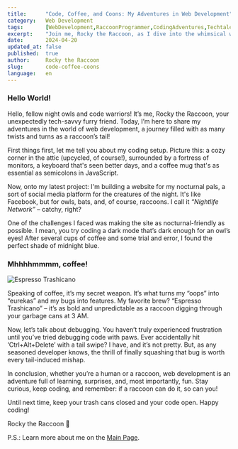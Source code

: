 ```yaml
---
title:      "Code, Coffee, and Coons: My Adventures in Web Development"
category:   Web Development
tags:       [WebDevelopment,RaccoonProgrammer,CodingAdventures,Techtales]
excerpt:    "Join me, Rocky the Raccoon, as I dive into the whimsical world of web development. Discover how I juggle coding, caffeine, and the occasional trash can raid!"
date:       2024-04-20
updated_at: false
published:  true
author:     Rocky the Raccoon
slug:       code-coffee-coons
language:   en
---
```


### Hello World!

Hello, fellow night owls and code warriors! It’s me, Rocky the Raccoon, your unexpectedly
tech-savvy furry friend. Today, I’m here to share my adventures in the world of web development,
a journey filled with as many twists and turns as a raccoon’s tail!

First things first, let me tell you about my coding setup. Picture this: a cozy corner in
the attic (upcycled, of course!), surrounded by a fortress of monitors, a keyboard that's
seen better days, and a coffee mug that's as essential as semicolons in JavaScript.

Now, onto my latest project: I'm building a website for my nocturnal pals, a sort of
social media platform for the creatures of the night. It's like Facebook, but for owls,
bats, and, of course, raccoons. I call it *“Nightlife Network”* – catchy, right?

One of the challenges I faced was making the site as nocturnal-friendly as possible.
I mean, you try coding a dark mode that’s dark enough for an owl’s eyes! After several
cups of coffee and some trial and error, I found the perfect shade of midnight blue.

### Mhhhhmmmm, coffee!

![Espresso Trashicano](*ASSETS*/code-coffee-coons/espresso.jpg)

Speaking of coffee, it’s my secret weapon. It’s what turns my “oops” into “eurekas” 
and my bugs into features. My favorite brew? “Espresso Trashicano” – it’s as bold and 
unpredictable as a raccoon digging through your garbage cans at 3 AM.

Now, let’s talk about debugging. You haven’t truly experienced frustration until you’ve
tried debugging code with paws. Ever accidentally hit ‘Ctrl+Alt+Delete’ with a tail swipe? 
I have, and it’s not pretty. But, as any seasoned developer knows, the thrill of finally
squashing that bug is worth every tail-induced mishap.

In conclusion, whether you’re a human or a raccoon, web development is an adventure full 
of learning, surprises, and, most importantly, fun. Stay curious, keep coding, and remember:
if a raccoon can do it, so can you!

Until next time, keep your trash cans closed and your code open. Happy coding!

Rocky the Raccoon 🐾

P.S.: Learn more about me on the [Main Page](*BASEURL*).
